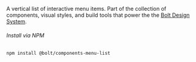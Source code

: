 A vertical list of interactive menu items. Part of the collection of components, visual styles, and build tools that power the the [Bolt Design System](https://www.boltdesignsystem.com).

###### Install via NPM
```
npm install @bolt/components-menu-list
```
